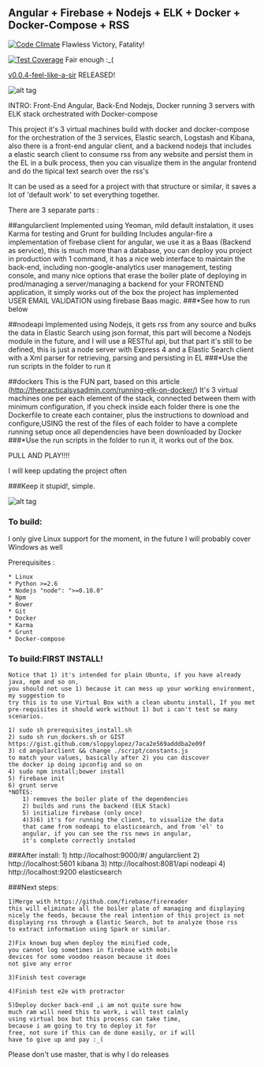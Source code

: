 ## Angular + Firebase + Nodejs + ELK + Docker + Docker-Compose + RSS
[![Code Climate](https://codeclimate.com/github/sloppylopez/docker_elk_stack/badges/gpa.svg)](https://codeclimate.com/github/sloppylopez/docker_elk_stack) Flawless Victory, Fatality!

[![Test Coverage](https://codeclimate.com/github/sloppylopez/docker_elk_stack/badges/coverage.svg)](https://codeclimate.com/github/sloppylopez/docker_elk_stack/coverage) Fair enough :_(

<a href="https://github.com/sloppylopez/docker_elk_stack/releases/tag/v0.0.4-feel-like-a-sir">v0.0.4-feel-like-a-sir</a> RELEASED! 

![alt tag](http://i3.kym-cdn.com/photos/images/original/000/161/140/feel-like-a-sir-template.jpg)

INTRO:
Front-End Angular, Back-End Nodejs, Docker running 3 servers with ELK stack orchestrated with Docker-compose

This project it's 3 virtual machines build with docker and docker-compose for the orchestration of the 3 services, Elastic search, Logstash and Kibana, also there is a front-end angular client, and a backend nodejs that includes a elastic search client to consume rss from any website and persist them in the EL in a bulk process, then you can visualize them in the angular frontend and do the tipical text search over the rss's

It can be used as a seed for a project with that structure or similar, it saves a lot of 'default work' to set everything together.

There are 3 separate parts :

##angularclient
Implemented using Yeoman, mild default instalation, it uses Karma for testing and Grunt for building
Includes angular-fire a implementation of firebase client for angular, we use it as a Baas (Backend
as service), this is much more than a database, you can deploy you project in production with 1
command, it has a nice web interface to maintain the back-end, including non-google-analytics
user management, testing console, and many nice options that erase the boiler plate of deploying in
prod/managing a server/managing a backend for your FRONTEND application, it simply works out of the box
the project has implemented USER EMAIL VALIDATION using firebase Baas magic.
###*See how to run below

##nodeapi
Implemented using Nodejs, it gets rss from any source and bulks the data in Elastic Search using json format, this part will become a Nodejs module in the future, and I will use a RESTful api, but that part it's still to be defined, this is just a node server with Express 4 and a Elastic Search client with a Xml parser for retrieving, parsing and persisting in EL
###*Use the run scripts in the folder to run it

##dockers
This is the FUN part, based on this article (http://thepracticalsysadmin.com/running-elk-on-docker/)
It's 3 virtual machines one per each element of the stack, connected between them with minimum configuration, if you check inside each folder there is one the Dockerfile to create each
container, plus the instructions to download and configure,USING the rest of the files of each folder to have a complete running setup once all dependencies have been downloaded by Docker
###*Use the run scripts in the folder to run it, it works out of the box.

PULL AND PLAY!!!!

I will keep updating the project often

###Keep it stupid!, simple.

![alt tag](http://lh3.ggpht.com/ZpL4xc4OOMqiKxrLzJ3w33AOlu5ERX4ZbAsEWqSBQWeLYLF2hybEw11D5msBRLtGY1DoKYMI-A8VBx3yvwpNNUmr=s250)

### To build:
I only give Linux support for the moment, 
in the future I will probably cover Windows as well

Prerequisites :

    * Linux
    * Python >=2.6
    * Nodejs "node": ">=0.10.0"
    * Npm
    * Bower
    * Git
    * Docker
    * Karma
    * Grunt
    * Docker-compose

### To build:FIRST INSTALL!
    Notice that 1) it's intended for plain Ubuntu, if you have already java, npm and so on, 
    you should not use 1) because it can mess up your working environment, my suggestion to 
    try this is to use Virtual Box with a clean ubuntu install, If you met 
    pre-requisites it should work without 1) but i can't test so many scenarios.

    1) sudo sh prerequisites_install.sh
    2) sudo sh run_dockers.sh or GIST https://gist.github.com/sloppylopez/7aca2e569adddba2e09f
    3) cd angularclient && change ./script/constants.js 
    to match your values, basically after 2) you can discover 
    the docker ip doing ipconfig and so on
    4) sudo npm install;bower install
    5) firebase init
    6) grunt serve
    *NOTES:
        1) removes the boiler plate of the dependencies
        2) builds and runs the backend (ELK Stack)
        5) initialize firebase (only once)
        4)3)6) it's for running the client, to visualize the data
        that came from nodeapi to elasticsearch, and from 'el' to
        angular, if you can see the rss news in angular,
        it's complete correctly instaled


###After install:
        1) http://localhost:9000/#/    angularclient
        2) http://localhost:5601       kibana
        3) http://localhost:8081/api   nodeapi
        4) http://localhost:9200       elasticsearch

    
###Next steps:
            
    1)Merge with https://github.com/firebase/firereader
    this will eliminate all the boiler plate of managing and displaying
    nicely the feeds, because the real intention of this project is not
    displaying rss through a Elastic Search, but to analyze those rss
    to extract information using Spark or similar.

    2)Fix known bug when deploy the minified code,
    you cannot log sometimes in firebase with mobile
    devices for some voodoo reason because it does
    not give any error

    3)Finish test coverage
           
    4)Finish test e2e with protractor

    5)Deploy docker back-end ,i am not quite sure how
    much ram will need this to work, i will test calmly
    using virtual box but this process can take time,
    because i am going to try to deploy it for
    free, not sure if this can de done easily, or if will
    have to give up and pay :_(

Please don't use master, that is why I do releases


